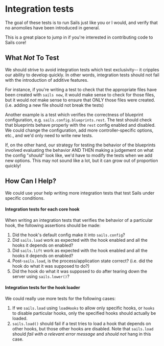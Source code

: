 # Integration tests

The goal of these tests is to run Sails just like you or I would, and verify that no anomolies have been introduced in general.

This is a great place to jump in if you're interested in contributing code to Sails core!


## What _Not_ To Test
We should strive to avoid integration tests which test exclusivity-- it cripples our ability to develop quickly.  In other words, integration tests should not fail with the introduction of additive features.

For instance, if you're writing a test to check that the appropriate files have been created with `sails new`, it would make sense to check for those files, but it would _not_ make sense to ensure that ONLY those files were created. (i.e. adding a new file should not break the tests)

Another example is a test which verifies the correctness of blueprint configuration, e.g. `sails.config.blueprints.rest`.  The test should check that blueprints behave properly with the `rest` config enabled and disabled.  We could change the configuration, add more controller-specific options, etc., and we'd only need to write new tests.

If, on the other hand, our strategy for testing the behavior of the blueprints involved evaluating the behavior AND THEN making a judgement on what the config "_should_" look like, we'd have to modify the tests when we add new options.  This may not sound like a lot, but it can grow out of proportion quickly!


## How Can I Help?

We could use your help writing more integration tests that test Sails under specific conditions.

#### Integration tests for each core hook

When writing an integration tests that verifies the behavior of a particular hook, the following assertions should be made:

1. Did the hook's default config make it into `sails.config`?
2. Did `sails.load` work as expected with the hook enabled and all the hooks it depends on enabled?
3. Did `sails.lift` work as expected with the hook enabled and all the hooks it depends on enabled?
4. Post-`sails.load`, is the process/application state correct? (i.e. did the hook do what it was supposed to do?)
5. Did the hook do what it was supposed to do after tearing down the server using `sails.lower()`?


#### Integration tests for the hook loader

We could really use more tests for the following cases:

1. If we `sails.load` using `loadHooks` to allow only specific hooks, or `hooks` to disable particular hooks, only the specified hooks should actually be loaded.
2. `sails.load()` should fail if a test tries to load a hook that depends on other hooks, but those other hooks are disabled.  Note that `sails.load` should _fail with a relevant error message_ and _should not_ hang in this case.


